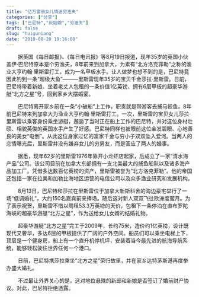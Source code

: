 ```yaml
---
title: "亿万富翁女儿情迷穷渔夫"
categories: ["分享"]
tags: ["巴尼特","灰姑娘","穷渔夫"]
draft: false
slug: "huiguniang"
date: "2010-08-20 19:16:00"
---
```


<p>&nbsp;&nbsp;&nbsp;&nbsp;&nbsp;&nbsp;&nbsp;&nbsp;据英国《每日邮报》、《每日电讯报》等8月19日报道，现年35岁的英国小伙盖伊·巴尼特原本是个穷渔夫，8年前来到加拿大，为素有“北方洛克菲勒”之称的渔业大亨约翰·里斯雷打工，成为一名甲板水手。让人做梦也想不到的是，巴尼特竟因此钓到一条“超级大鱼”———里斯雷现年35岁的宝贝千金莎拉·里斯雷。日前，巴尼特带着新娘、坐着老丈人包租的一条价值1亿英镑、拥有6层甲板的超豪华游艇“北方之星”号，回到家乡大摆婚宴。</p>
<p>&nbsp;&nbsp;&nbsp;&nbsp;&nbsp;&nbsp;&nbsp;&nbsp;巴尼特离开家乡前在一条“小破船”上工作，职责就是带游客去捕马鲛鱼。8年前巴尼特来到加拿大为渔业大亨约翰·里斯雷打工。一次，里斯雷的宝贝女儿莎拉·里斯雷以乘客身份乘坐游艇，邂逅了当时正在船上工作的巴尼特，并对这位身材壮硕、相貌英俊的英国水手产生了好感。巴尼特同样也被眼前这位金发碧眼、心地善良的美女“电倒”。从此这位身家过亿的富家千金与穷小子双双坠入爱河。当两人的恋情曝光后，里斯雷并没有嫌弃女儿的穷男友，而是答应了两人的婚事。</p>
<p>&nbsp;&nbsp;&nbsp;&nbsp;&nbsp;&nbsp;&nbsp;&nbsp;据悉，现年62岁的里斯雷1976年靠开小龙虾店起家，后成立了一家“清水海产品”公司。该公司目前在加拿大东部拥有一支北美最大的捕鱼船队以及诸多海产品加工厂。凭借多达数百亿英镑的资产，里斯雷被誉为“北方洛克菲勒”。他的帝国还包括一家在拉美和加勒比海地区运营的电信公司以及众多渔业研究和发展机构。</p>
<p>&nbsp;&nbsp;&nbsp;&nbsp;&nbsp;&nbsp;&nbsp;&nbsp;8月13日，巴尼特和莎拉在里斯雷位于加拿大新斯科舍的海边豪宅举行了一场“低调婚礼”，大约150名嘉宾前来捧场。随后这对新人双双飞往欧洲度蜜月。为了表示祝贺，里斯雷不惜以周租53.3万英镑的天价，包租下一条停泊在直布罗陀海峡的超豪华游艇“北方之星”，作为送给女儿女婿的结婚礼物。</p>
<p>&nbsp;&nbsp;&nbsp;&nbsp;&nbsp;&nbsp;&nbsp;&nbsp;超豪华游艇“北方之星”完工于2009年，长约75米，造价约1亿英镑，设计既现代又奢华，多达6层的甲板提供了广阔的户外空间。船员们可以乘坐电梯上下，顶层是一个健身房，船上有一个直升机停机坪，安装着当今最先进的航海导航系统，能够轻松驶往世界任何一个港口。</p>
<p>&nbsp;&nbsp;&nbsp;&nbsp;&nbsp;&nbsp;&nbsp;&nbsp;日前，巴尼特携莎拉乘坐“北方之星”荣归故里，并在家乡达特茅斯港再度举办盛大婚礼。</p>
<p>&nbsp;&nbsp;&nbsp;&nbsp;&nbsp;&nbsp;&nbsp;&nbsp;不过最让外界关心的是，这对地位悬殊的新郎和新娘是否签订了婚前财产协议。对此，巴尼特拒绝透露。</p>
